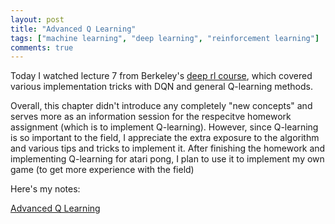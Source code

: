 ```yaml
---
layout: post
title: "Advanced Q Learning"
tags: ["machine learning", "deep learning", "reinforcement learning"]
comments: true
---
```


Today I watched lecture 7 from Berkeley's [deep rl course](http://rail.eecs.berkeley.edu/deeprlcourse-fa17/index.html), which covered various implementation tricks with DQN and general Q-learning methods. 

Overall, this chapter didn't introduce any completely "new concepts" and serves more as an information session for the respecitve homework assignment (which is to implement Q-learning). However, since Q-learning is so important to the field, I appreciate the extra exposure to the algorithm and various tips and tricks to implement it. After finishing the homework and implementing Q-learning for atari pong, I plan to use it to implement my own game (to get more experience with the field)

Here's my notes:

[Advanced Q Learning](../pdfs/cs294/Advanced_Q_Learning.pdf)